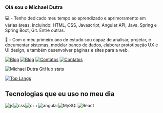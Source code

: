 ### Olá sou o Michael Dutra

💻 - Tenho dedicado meu tempo ao aprendizado e aprimoramento em várias áreas, incluindo: HTML, CSS, Javascript, Angular API, Java, Spring e Spring Boot, Git. Entre outras.

📑 - Com o meu primeiro ano de estudo sou capaz de analisar, projetar, e documentar sistemas, modelar banco de dados, elaborar prototipação UX e UI design, e também desenvolver páginas e sites para a web.


[![Blog](https://img.shields.io/badge/LinkedIn-0077B5?style=for-the-badge&logo=linkedin&logoColor=white)](https://www.linkedin.com/in/maycom-dutra/)
[![Blog](https://img.shields.io/badge/Instagram-E4405F?style=for-the-badge&logo=instagram&logoColor=white)](https://www.instagram.com/maycommd/)
[![Contatos](https://img.shields.io/badge/Gmail-D14836?style=for-the-badge&logo=gmail&logoColor=white)](https://mail.google.com/mail/u/0/#inbox)
[![Contatos](https://img.shields.io/badge/WhatsApp-25D366?style=for-the-badge&logo=whatsapp&logoColor=white)](https://wa.me/5562994112836)


![Michael Dutra GitHub stats](https://github-readme-stats.vercel.app/api?username=MichaelMD&show_icons=true&theme=dracule)

[![Top Langs](https://github-readme-stats.vercel.app/api/top-langs/?username=anuraghazra)](https://github.com/anuraghazra/github-readme-stats)


## Tecnologias que eu uso no meu dia

<div style="display: flex; align-items: center;">
  <img alt="js" src="https://img.shields.io/badge/JavaScript-F7DF1E?style=for-the-badge&logo=javascript&logoColor=black"/>
  <img alt="css" src="https://img.shields.io/badge/CSS3-1572B6?style=for-the-badge&logo=css3&logoColor=white"/>
  <img alt="c++" src="https://img.shields.io/badge/C%2B%2B-00599C?style=for-the-badge&logo=c%2B%2B&logoColor=white"/>
  <img alt="angular" src="https://img.shields.io/badge/Angular-DD0031?style=for-the-badge&logo=angular&logoColor=white"/>
  <img alt="MySQL" src="https://img.shields.io/badge/MySQL-00000F?style=for-the-badge&logo=mysql&logoColor=white"/>
  <img alt="React" src="https://img.shields.io/badge/React-20232A?style=for-the-badge&logo=react&logoColor=61DAFB"/>
</div>
